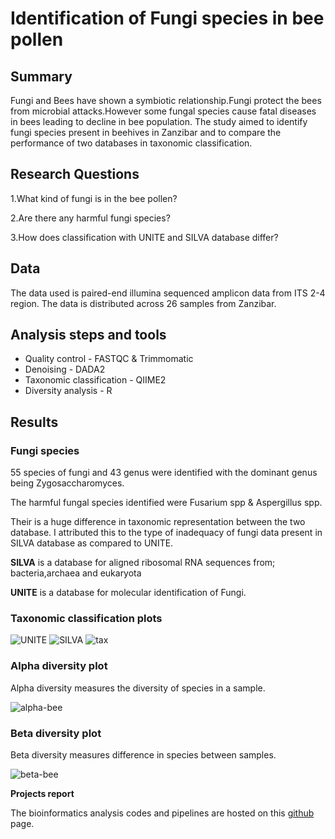 # Identification of Fungi species in bee pollen 

## Summary
Fungi and Bees have shown a symbiotic relationship.Fungi protect the bees from microbial attacks.However some fungal species cause fatal diseases in bees leading to decline in bee population.
The study aimed to identify fungi species present in beehives in Zanzibar and to compare the performance of two databases in taxonomic classification.
## Research Questions
1.What kind of fungi is in the bee pollen? 

2.Are there any harmful fungi species?

3.How does classification with UNITE and SILVA database differ?

## Data
The data used is paired-end illumina sequenced amplicon data from ITS 2-4 region. The data is distributed across 26 samples from Zanzibar.

## Analysis steps and tools
* Quality control - FASTQC & Trimmomatic
* Denoising - DADA2
* Taxonomic classification - QIIME2
* Diversity analysis - R 

## Results
### Fungi species
55 species of fungi and 43  genus were identified with the dominant genus being Zygosaccharomyces.

The harmful fungal species identified were Fusarium spp & Aspergillus spp.

Their is a huge difference in taxonomic representation between the two database. I attributed this to the type of inadequacy of fungi data present in SILVA database as compared to UNITE.

**SILVA** is a database for aligned ribosomal RNA sequences from; bacteria,archaea and eukaryota

**UNITE** is a database for molecular identification of Fungi.

### Taxonomic classification plots
![UNITE](https://github.com/Parcelli/Bioinformatics-portfolio/assets/85280870/f001e30f-3b26-4184-97ee-a85c53996ad2)
![SILVA](https://github.com/Parcelli/Bioinformatics-portfolio/assets/85280870/6f06e2df-50d7-4bff-9069-5f109dc5ee10)
![tax](https://github.com/Parcelli/Bioinformatics-portfolio/assets/85280870/32c9add1-391a-425b-9c56-e1706a6a0268)

### Alpha diversity plot
Alpha diversity measures the diversity of species in a sample.

![alpha-bee](https://github.com/Parcelli/Bioinformatics-portfolio/assets/85280870/cf7eed9d-0a9f-4a2d-a6df-68dad27a589a)

### Beta diversity plot
Beta diversity measures difference in species between samples.

![beta-bee](https://github.com/Parcelli/Bioinformatics-portfolio/assets/85280870/9c926015-3cf3-4e31-a211-7e0dc033e9df)

**Projects report**

The bioinformatics analysis codes and pipelines are hosted on this [github](https://github.com/mbbu/Fungi_Identification/blob/zanzibar_subset/scratchpad/report.md) page.
